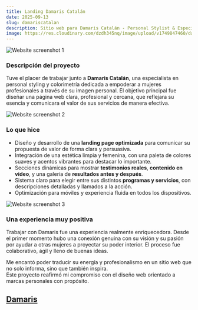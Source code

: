 ```yaml
---
title: Landing Damaris Catalán 
date: 2025-09-13
slug: damariscatalan
description: Sitio web para Damaris Catalán - Personal Stylist & Especialista en Colorimetría 
image: https://res.cloudinary.com/dzdh345nq/image/upload/v1749847460/damariscatalan_zhz6br.png
---
```


![Website screenshot 1](https://res.cloudinary.com/dzdh345nq/image/upload/v1749847460/damariscatalan_zhz6br.png "Website")

### Descripción del proyecto

Tuve el placer de trabajar junto a **Damaris Catalán**, una especialista en personal styling y colorimetría dedicada a empoderar a mujeres profesionales a través de su imagen personal. El objetivo principal fue diseñar una página web clara, profesional y cercana, que reflejara su esencia y comunicara el valor de sus servicios de manera efectiva.

![Website screenshot 2](https://res.cloudinary.com/dzdh345nq/image/upload/v1754060478/git/web_damaris_1_g5qrgh.png "Website")

### Lo que hice

- Diseño y desarrollo de una **landing page optimizada** para comunicar su propuesta de valor de forma clara y persuasiva.  
- Integración de una estética limpia y femenina, con una paleta de colores suaves y acentos vibrantes para destacar lo importante.  
- Secciones dinámicas para mostrar **testimonios reales**, **contenido en video**, y una galería de **resultados antes y después**.  
- Sistema claro para elegir entre sus distintos **programas y servicios**, con descripciones detalladas y llamados a la acción.  
- Optimización para móviles y experiencia fluida en todos los dispositivos.

![Website screenshot 3](https://res.cloudinary.com/dzdh345nq/image/upload/v1754060478/git/web_damaris_hr7xce.png "Website")

### Una experiencia muy positiva

Trabajar con Damaris fue una experiencia realmente enriquecedora. Desde el primer momento hubo una conexión genuina con su visión y su pasión por ayudar a otras mujeres a proyectar su poder interior. El proceso fue colaborativo, ágil y lleno de buenas ideas.

Me encantó poder traducir su energía y profesionalismo en un sitio web que no solo informa, sino que también inspira.  
Este proyecto reafirmó mi compromiso con el diseño web orientado a marcas personales con propósito.

## [Damaris](https://www.dcasesoriadeimagen.com/)